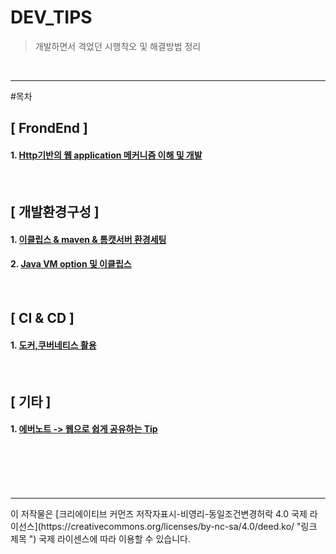 # DEV_TIPS
> 개발하면서 격었던 시행착오 및 해결방법 정리
<br>

<hr>

#목차

## [ FrondEnd ]

#### 1. [Http기반의 웹 application 메커니즘 이해 및 개발](https://github.com/jukyellow/Dev-Tips/blob/master/03.FrondEnd.md "Http기반의 웹 application 메커니즘 이해 및 개발")

<br>

## [ 개발환경구성 ]

#### 1. [이클립스 & maven & 톰캣서버 환경세팅](https://github.com/jukyellow/DEV_TIPS/blob/master/01.%20%EC%9D%B4%ED%81%B4%EB%A6%BD%EC%8A%A4%20%26%20maven%20%26%20%ED%86%B0%EC%BA%A3%EC%84%9C%EB%B2%84%20%ED%99%98%EA%B2%BD%EC%84%B8%ED%8C%85.md "이클립스 & maven & 톰캣서버 환경세팅")

#### 2. [Java VM option 및 이클립스 ](https://github.com/jukyellow/dev-tips/blob/master/04_Java_VM_Option_%EC%9D%B4%ED%81%B4%EB%A6%BD%EC%8A%A4%ED%99%9C%EC%9A%A9.md)


<br>  

## [ CI & CD ]

#### 1. [도커,쿠버네티스 활용](https://github.com/jukyellow/DEV_TIPS/blob/master/02.%EB%8F%84%EC%BB%A4%2C%EC%BF%A0%EB%B2%84%EB%84%A4%ED%8B%B0%EC%8A%A4%20%ED%99%9C%EC%9A%A9.md "도커,쿠버네티스 활용")

<br>

## [ 기타 ]

#### 1. [에버노트 -> 웹으로 쉽게 공유하는 Tip](https://github.com/jukyellow/DEV_TIPS/blob/master/00.%EC%97%90%EB%B2%84%EB%85%B8%ED%8A%B8%20-%3E%20%EC%9B%B9%EC%9C%BC%EB%A1%9C%20%EC%89%BD%EA%B2%8C%20%EA%B3%B5%EC%9C%A0%ED%95%98%EB%8A%94%20Tip.md "에버노트 -> 웹으로 쉽게 공유하는 Tip")

<br>


<br>
<br>
<br>    
    
<hr>
이 저작물은 [크리에이티브 커먼즈 저작자표시-비영리-동일조건변경허락 4.0 국제 라이선스](https://creativecommons.org/licenses/by-nc-sa/4.0/deed.ko/ "링크 제목 ") 국제 라이센스에 따라 이용할 수 있습니다.
